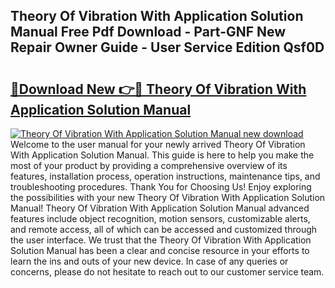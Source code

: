 ## Theory Of Vibration With Application Solution Manual Free Pdf Download - Part-GNF New Repair Owner Guide - User Service Edition Qsf0D

# <h2><a href="http://bc78715.oget.top/?id=Theory+Of+Vibration+With+Application+Solution+Manual">🔗Download New 👉🔴 Theory Of Vibration With Application Solution Manual</a></h2>

[![Theory Of Vibration With Application Solution Manual new download](https://i.imgur.com/5g1atiW.png)](http://bc78715.oget.top/?id=Theory+Of+Vibration+With+Application+Solution+Manual)
Welcome to the user manual for your newly arrived Theory Of Vibration With Application Solution Manual. This guide is here to help you make the most of your product by providing a comprehensive overview of its features, installation process, operation instructions, maintenance tips, and troubleshooting procedures. Thank You for Choosing Us! Enjoy exploring the possibilities with your new Theory Of Vibration With Application Solution Manual! Theory Of Vibration With Application Solution Manual advanced features include object recognition, motion sensors, customizable alerts, and remote access, all of which can be accessed and customized through the user interface. We trust that the Theory Of Vibration With Application Solution Manual has been a clear and concise resource in your efforts to learn the ins and outs of your new device. In case of any queries or concerns, please do not hesitate to reach out to our customer service team.
